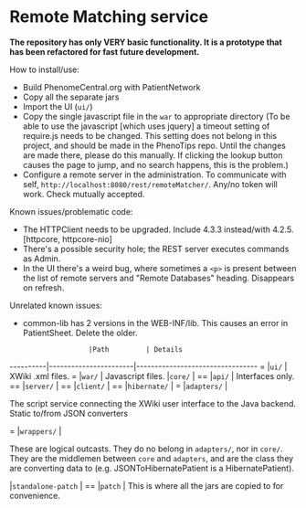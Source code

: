 Remote Matching service
=======================

**The repository has only VERY basic functionality. It is a prototype that has been refactored for fast future development.**

How to install/use:
 - Build PhenomeCentral.org with PatientNetwork
 - Copy all the separate jars
 - Import the UI (```ui/```)
 - Copy the single javascript file in the ```war``` to appropriate directory
 (To be able to use the javascript [which uses jquery] a timeout setting of require.js needs to be changed.
 This setting does not belong in this project, and should be made in the PhenoTips repo. Until the changes are made
 there, please do this manually. If clicking the lookup button causes the page to jump, and no search happens, this
 is the problem.)
 - Configure a remote server in the administration. To communicate with self, ```http://localhost:8080/rest/remoteMatcher/```.
 Any/no token will work. Check mutually accepted.

Known issues/problematic code:
 - The HTTPClient needs to be upgraded. Include 4.3.3 instead/with 4.2.5. [httpcore, httpcore-nio]
 - There's a possible security hole; the REST server executes commands as Admin.
 - In the UI there's a weird bug, where sometimes a ```<p>``` is present between the list of remote servers and "Remote
 Databases" heading. Disappears on refresh.

Unrelated known issues:
 - common-lib has 2 versions in the WEB-INF/lib. This causes an error in PatientSheet. Delete the older.

                       |Path         | Details
----------|-----------------------|---------------------------------
=         |```ui/```              | XWiki .xml files.
=         |```war/```             | Javascript files.
         |```core/```            |
==       |```api/```             | Interfaces only.
==       |```server/```          |
==       |```client/```          |
==       |```hibernate/```       |
=         |```adapters/```        | <p>The script service connecting the XWiki user interface to the Java backend. Static to/from JSON converters</p>
=         |```wrappers/```        | <p>These are logical outcasts. They do no belong in ```adapters/```, nor in ```core/```. They are the middlemen between ```core``` and ```adapters```, and are the class they are converting data to (e.g. JSONToHibernatePatient is a HibernatePatient).</p>
         |```standalone-patch``` |
==       |```patch```            | This is where all the jars are copied to for convenience.
